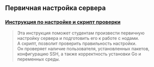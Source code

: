 
## Первичная настройка сервера

### [Инструкция по настройке и скрипт проверки](https://github.com/ptzruslan/tools/blob/main/validator/tech02/readme_ru.md)
> Эта инструкция поможет студентам произвести первичную настройку сервера и подготовить его к работе с нодами.<br>
А скрипт, позволит проверить правильность настройки. <br>
Он проверяет наличие пользователя, установленных пакетов, конфигурацию SSH, а также корректность установки Go и переменных среды.
